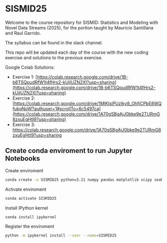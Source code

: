 # SISMID25

Welcome to the course repository for SISMID: Statistics and Modeling with Novel Data Streams (2025), for the portion taught by Mauricio Santillana and Raul Garrido.

The syllabus can be found in the slack channel.

This repo will be updated each day of the course with the new coding exercise and solutions to the previous exercise.

Google Colab Solutions:
- Exercise 1: [https://colab.research.google.com/drive/1B-b6TSQpudRfW1t4fHrs2-kUiIUZN2XI?usp=sharing](https://colab.research.google.com/drive/1B-b6TSQpudRfW1t4fHrs2-kUiIUZN2XI?usp=sharing)
- Exercise 2: [https://colab.research.google.com/drive/1MlKlsiPUzIky8_OhfjCPbE8WQfukqNqW?authuser=1#scrollTo=6c5497ca](https://colab.research.google.com/drive/1A70gSBgAjJ0bke9e2TURmG8zxuEgHtI9?usp=sharing)
- Exercise 3: https://colab.research.google.com/drive/1A70gSBgAjJ0bke9e2TURmG8zxuEgHtI9?usp=sharing 


## Create conda enviroment to run Jupyter Notebooks
Create enviroment
```bash
conda create -n SISMID25 python=3.11 numpy pandas matplotlib scipy seaborn scikit-learn
```
Activate enviroment
```bash
conda activate SISMID25
```
Install IPython kernel
```bash
conda install ipykernel
```
Register the enviroment
```bash
python -m ipykernel install --user --name=SISMID25
```

